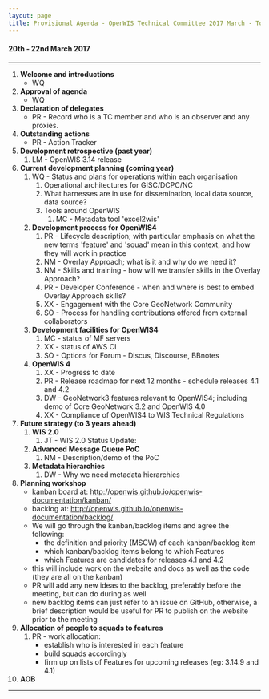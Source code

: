 ```yaml
---
layout: page
title: Provisional Agenda - OpenWIS Technical Committee 2017 March - Toulouse
---
```


#### 20th - 22nd March 2017

---

1. **Welcome and introductions**
    - WQ
2. **Approval of agenda**
    - WQ
3. **Declaration of delegates**
    - PR - Record who is a TC member and who is an observer and any proxies.
4. **Outstanding actions**
    - PR - Action Tracker
5. **Development retrospective (past year)**
    1. LM - OpenWIS 3.14 release
6. **Current development planning (coming year)**
    1. WQ - Status and plans for operations within each organisation  
        1. Operational architectures for GISC/DCPC/NC  
        2. What harnesses are in use for dissemination, local data source, data source?  
        3. Tools around OpenWIS  
            1. MC - Metadata tool 'excel2wis'              
    2. **Development process for OpenWIS4**
        1. PR - Lifecycle description; with particular emphasis on what the new terms 'feature' and 'squad' mean in this context, and how they will work in practice
        2. NM - Overlay Approach; what is it and why do we need it?
        3. NM - Skills and training - how will we transfer skills in the Overlay Approach?
        4. PR - Developer Conference - when and where is best to embed Overlay Approach skills?
        5. XX - Engagement with the Core GeoNetwork Community
        6. SO - Process for handling contributions offered from external collaborators
    3. **Development facilities for OpenWIS4**
        1. MC - status of MF servers
        2. XX - status of AWS CI  
        3. SO - Options for Forum - Discus, Discourse, BBnotes
    4. **OpenWIS 4**
        1. XX - Progress to date
        2. PR - Release roadmap for next 12 months - schedule releases 4.1 and 4.2
        3. DW - GeoNetwork3 features relevant to OpenWIS4; including demo of Core GeoNetwork 3.2 and OpenWIS 4.0  
        4. XX - Compliance of OpenWIS4 to WIS Technical Regulations
7. **Future strategy (to 3 years ahead)**
    1. **WIS 2.0**
        1. JT - WIS 2.0 Status Update:
    2. **Advanced Message Queue PoC**
        1. NM - Description/demo of the PoC
    3. **Metadata hierarchies**
        1. DW - Why we need metadata hierarchies
8. **Planning workshop**
    - kanban board at: http://openwis.github.io/openwis-documentation/kanban/
    - backlog at: http://openwis.github.io/openwis-documentation/backlog/
    - We will go through the kanban/backlog items and agree the following:
        - the definition and priority (MSCW) of each kanban/backlog item
        - which kanban/backlog items belong to which Features
        - which Features are candidates for releases 4.1 and 4.2
    - this will include work on the website and docs as well as the code (they are all on the kanban)
    - PR will add any new ideas to the backlog, preferably before the meeting, but can do during as well
    - new backlog items can just refer to an issue on GitHub, otherwise, a brief description would be useful for PR to publish on the website prior to the meeting
9.  **Allocation of people to squads to features**
    1. PR - work allocation:
        - establish who is interested in each feature
        - build squads accordingly
        - firm up on lists of Features for upcoming releases (eg: 3.14.9 and 4.1)
10. **AOB**

---
